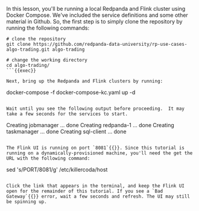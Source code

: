 In this lesson, you'll be running a local Redpanda and Flink cluster using Docker Compose. We've included the service definitions and some other material in Github. So, the first step is to simply clone the repository by running the following commands:

```
# clone the repository
git clone https://github.com/redpanda-data-university/rp-use-cases-algo-trading.git algo-trading

# change the working directory
cd algo-trading/
```{{exec}}

Next, bring up the Redpanda and Flink clusters by running:

```
docker-compose -f docker-compose-kc.yaml up -d
```{{exec}}

Wait until you see the following output before proceeding.  It may take a few seconds for the services to start.
```
Creating jobmanager ... done
Creating redpanda-1  ... done
Creating taskmanager ... done
Creating sql-client  ... done
```

The Flink UI is running on port `8081`{{}}. Since this tutorial is running on a dynamically-provisioned machine, you'll need the get the URL with the following command:

```
sed 's/PORT/8081/g' /etc/killercoda/host
```{{exec}}

Click the link that appears in the terminal, and keep the Flink UI open for the remainder of this tutorial. If you see a `Bad Gateway`{{}} error, wait a few seconds and refresh. The UI may still be spinning up.
